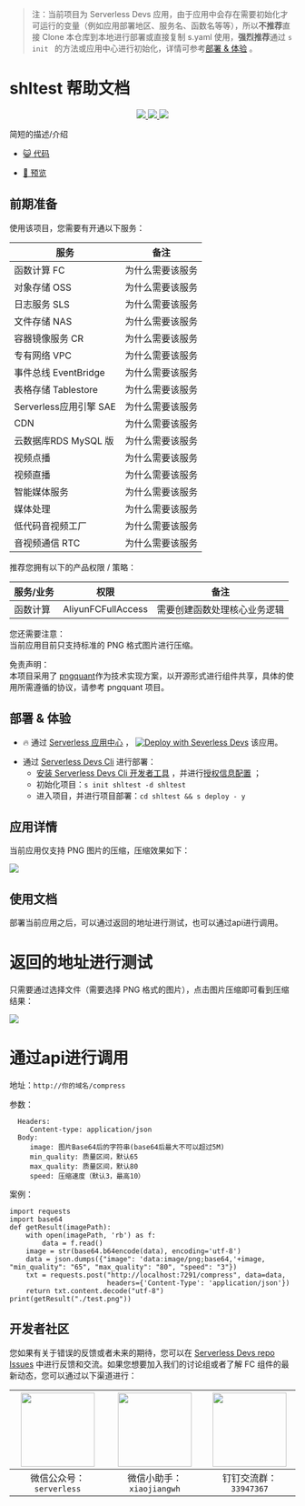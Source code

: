 
> 注：当前项目为 Serverless Devs 应用，由于应用中会存在需要初始化才可运行的变量（例如应用部署地区、服务名、函数名等等），所以**不推荐**直接 Clone 本仓库到本地进行部署或直接复制 s.yaml 使用，**强烈推荐**通过 `s init ` 的方法或应用中心进行初始化，详情可参考[部署 & 体验](#部署--体验) 。

# shltest 帮助文档
<p align="center" class="flex justify-center">
    <a href="https://www.serverless-devs.com" class="ml-1">
    <img src="http://editor.devsapp.cn/icon?package=shltest&type=packageType">
  </a>
  <a href="http://www.devsapp.cn/details.html?name=shltest" class="ml-1">
    <img src="http://editor.devsapp.cn/icon?package=shltest&type=packageVersion">
  </a>
  <a href="http://www.devsapp.cn/details.html?name=shltest" class="ml-1">
    <img src="http://editor.devsapp.cn/icon?package=shltest&type=packageDownload">
  </a>
</p>

<description>

简短的描述/介绍

</description>

<codeUrl>

- [:smiley_cat: 代码](https://github.com/xsahxl/apptest)

</codeUrl>
<preview>

- [:eyes: 预览](https://github.com/xsahxl/apptest)

</preview>


## 前期准备

使用该项目，您需要有开通以下服务：

<service>



| 服务 |  备注  |
| --- |  --- |
| 函数计算 FC |  为什么需要该服务 |
| 对象存储 OSS |  为什么需要该服务 |
| 日志服务 SLS |  为什么需要该服务 |
| 文件存储 NAS |  为什么需要该服务 |
| 容器镜像服务 CR |  为什么需要该服务 |
| 专有网络 VPC |  为什么需要该服务 |
| 事件总线 EventBridge |  为什么需要该服务 |
| 表格存储 Tablestore |  为什么需要该服务 |
| Serverless应用引擎 SAE |  为什么需要该服务 |
| CDN |  为什么需要该服务 |
| 云数据库RDS MySQL 版 |  为什么需要该服务 |
| 视频点播 |  为什么需要该服务 |
| 视频直播 |  为什么需要该服务 |
| 智能媒体服务 |  为什么需要该服务 |
| 媒体处理 |  为什么需要该服务 |
| 低代码音视频工厂 |  为什么需要该服务 |
| 音视频通信 RTC |  为什么需要该服务 |

</service>

推荐您拥有以下的产品权限 / 策略：
<auth>



| 服务/业务 |  权限 |  备注  |
| --- |  --- |   --- |
| 函数计算 | AliyunFCFullAccess |  需要创建函数处理核心业务逻辑 |

</auth>

<remark>

您还需要注意：   
当前应用目前只支持标准的 PNG 格式图片进行压缩。

</remark>

<disclaimers>

免责声明：   
本项目采用了 [pngquant](https://pngquant.org/)作为技术实现方案，以开源形式进行组件共享，具体的使用所需遵循的协议，请参考 pngquant 项目。

</disclaimers>

## 部署 & 体验

<appcenter>
   
- :fire: 通过 [Serverless 应用中心](https://fcnext.console.aliyun.com/applications/create?template=shltest) ，
  [![Deploy with Severless Devs](https://img.alicdn.com/imgextra/i1/O1CN01w5RFbX1v45s8TIXPz_!!6000000006118-55-tps-95-28.svg)](https://fcnext.console.aliyun.com/applications/create?template=shltest) 该应用。
   
</appcenter>
<deploy>
    
- 通过 [Serverless Devs Cli](https://www.serverless-devs.com/serverless-devs/install) 进行部署：
  - [安装 Serverless Devs Cli 开发者工具](https://www.serverless-devs.com/serverless-devs/install) ，并进行[授权信息配置](https://docs.serverless-devs.com/fc/config) ；
  - 初始化项目：`s init shltest -d shltest `
  - 进入项目，并进行项目部署：`cd shltest && s deploy - y`
   
</deploy>

## 应用详情

<appdetail id="flushContent">

当前应用仅支持 PNG 图片的压缩，压缩效果如下：

![](http://image.editor.devsapp.cn/evBw7lh8ktv6xDBzSSzvjr1ykchAF9hG41gf1ek1sk8tr4355A/srZyhix55GBkGzC4CShk.png)

</appdetail>

## 使用文档

<usedetail id="flushContent">

部署当前应用之后，可以通过返回的地址进行测试，也可以通过api进行调用。

# 返回的地址进行测试

只需要通过选择文件（需要选择 PNG 格式的图片），点击图片压缩即可看到压缩结果：

![](http://image.editor.devsapp.cn/evBw7lh8ktv6xDBzSSzvjr1ykchAF9hG41gf1ek1sk8tr4355A/Ce6jtsiyvDsgAZjDFAr5.png)

# 通过api进行调用

地址：`http://你的域名/compress`

参数：
```
  Headers:
     Content-type: application/json
  Body:
     image: 图片Base64后的字符串(base64后最大不可以超过5M)
     min_quality: 质量区间，默认65
     max_quality: 质量区间，默认80
     speed: 压缩速度（默认3，最高10）
```

案例：
```
import requests
import base64
def getResult(imagePath):
    with open(imagePath, 'rb') as f:
        data = f.read()
    image = str(base64.b64encode(data), encoding='utf-8')
    data = json.dumps({"image": 'data:image/png;base64,'+image, "min_quality": "65", "max_quality": "80", "speed": "3"})
    txt = requests.post("http://localhost:7291/compress", data=data,
                        headers={'Content-Type': 'application/json'})
    return txt.content.decode("utf-8")
print(getResult("./test.png"))
```

</usedetail>


<devgroup>


## 开发者社区

您如果有关于错误的反馈或者未来的期待，您可以在 [Serverless Devs repo Issues](https://github.com/serverless-devs/serverless-devs/issues) 中进行反馈和交流。如果您想要加入我们的讨论组或者了解 FC 组件的最新动态，您可以通过以下渠道进行：

<p align="center">  

| <img src="https://serverless-article-picture.oss-cn-hangzhou.aliyuncs.com/1635407298906_20211028074819117230.png" width="130px" > | <img src="https://serverless-article-picture.oss-cn-hangzhou.aliyuncs.com/1635407044136_20211028074404326599.png" width="130px" > | <img src="https://serverless-article-picture.oss-cn-hangzhou.aliyuncs.com/1635407252200_20211028074732517533.png" width="130px" > |
| --------------------------------------------------------------------------------------------------------------------------------- | --------------------------------------------------------------------------------------------------------------------------------- | --------------------------------------------------------------------------------------------------------------------------------- |
| <center>微信公众号：`serverless`</center>                                                                                         | <center>微信小助手：`xiaojiangwh`</center>                                                                                        | <center>钉钉交流群：`33947367`</center>                                                                                           |
</p>
</devgroup>
